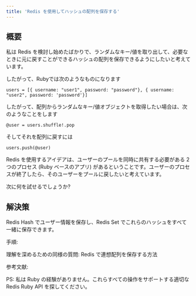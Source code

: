 ```yaml
---
title: 'Redis を使用してハッシュの配列を保存する'
---
```


## 概要
私は Redis を検討し始めたばかりで、ランダムなキー/値を取り出して、必要なときに元に戻すことができるハッシュの配列を保存できるようにしたいと考えています。

したがって、Rubyでは次のようなものになります

```
users = [{ username: "user1", password: "password"}, { username: "user2", password: 'password'}]

```
したがって、配列からランダムなキー/値オブジェクトを取得したい場合は、次のようなことをします

```
@user = users.shuffle!.pop

```
そしてそれを配列に戻すには

```
users.push(@user)

```
Redis を使用するアイデアは、ユーザーのプールを同時に共有する必要がある 2 つのプロセス (Ruby ベースのアプリ) があるということです。ユーザーのプロセスが終了したら、そのユーザーをプールに戻したいと考えています。

次に何を試せるでしょうか?

## 解決策
Redis Hash でユーザー情報を保存し、Redis Set でこれらのハッシュをすべて一緒に保存できます。

手順:

理解を深めるための同様の質問: Redis で連想配列を保存する方法

参考文献:

PS: 私は Ruby の経験がありません。これらすべての操作をサポートする適切な Redis Ruby API を探してください。

